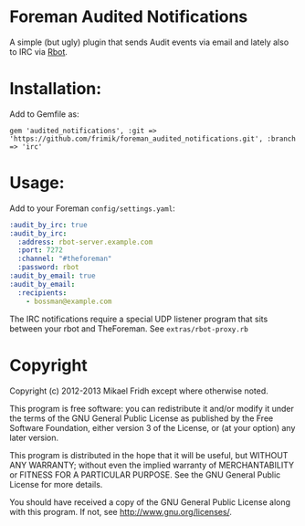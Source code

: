 Foreman Audited Notifications
=============================

A simple (but ugly) plugin that sends Audit events via email and lately also
to IRC via [Rbot](http://ruby-rbot.org/).

# Installation:

Add to Gemfile as:

    gem 'audited_notifications', :git => 'https://github.com/frimik/foreman_audited_notifications.git', :branch => 'irc'

# Usage:


Add to your Foreman `config/settings.yaml`:

```yaml
:audit_by_irc: true
:audit_by_irc:
  :address: rbot-server.example.com
  :port: 7272
  :channel: "#theforeman"
  :password: rbot
:audit_by_email: true
:audit_by_email:
  :recipients:
    - bossman@example.com
```

The IRC notifications require a special UDP listener program that sits between
your rbot and TheForeman. See `extras/rbot-proxy.rb`

# Copyright

Copyright (c) 2012-2013 Mikael Fridh except where otherwise noted.

This program is free software: you can redistribute it and/or modify
it under the terms of the GNU General Public License as published by
the Free Software Foundation, either version 3 of the License, or
(at your option) any later version.

This program is distributed in the hope that it will be useful,
but WITHOUT ANY WARRANTY; without even the implied warranty of
MERCHANTABILITY or FITNESS FOR A PARTICULAR PURPOSE.  See the
GNU General Public License for more details.

You should have received a copy of the GNU General Public License
along with this program.  If not, see <http://www.gnu.org/licenses/>.
